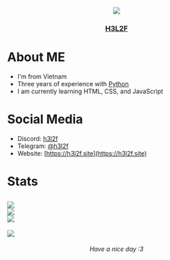 <div align="center">
  <img src="https://h3l2f.site/cdn-cgi/image/width=100/favicon.png"></img>
  <h3><a href="https://h3l2f.site">H3L2F</a></h3>
</div>

# About ME
- I'm from Vietnam
- Three years of experience with [Python](https://python.org)
- I am currently learning HTML, CSS, and JavaScript

# Social Media
- Discord: [h3l2f](https://discordapp.com/users/1010265309879468193)
- Telegram: [@h3l2f](https://t.me/h3l2f)
- Website: [https://h3l2f.site](https://h3l2f.site)

# Stats
![](https://github-readme-stats.vercel.app/api?username=h3l2f&theme=dark&hide_border=false&include_all_commits=false&count_private=false)<br>
![](https://github-readme-streak-stats.herokuapp.com/?user=h3l2f&theme=dark&hide_border=false)<br>
![](https://github-readme-stats.vercel.app/api/top-langs/?username=h3l2f&theme=dark&hide_border=false&include_all_commits=false&count_private=false&layout=compact)<br>
---
![](https://visitcount.itsvg.in/api?id=h3l2f&icon=0&color=0)

<div align="center"> <h6>Have a nice day :3</h6> </div>
